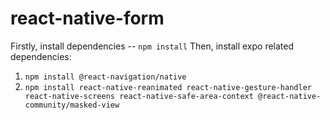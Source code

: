 # react-native-form
Firstly, install dependencies -- `npm install`
Then, install expo related dependencies:
1. `npm install @react-navigation/native`
2. `npm install react-native-reanimated react-native-gesture-handler react-native-screens react-native-safe-area-context @react-native-community/masked-view`
